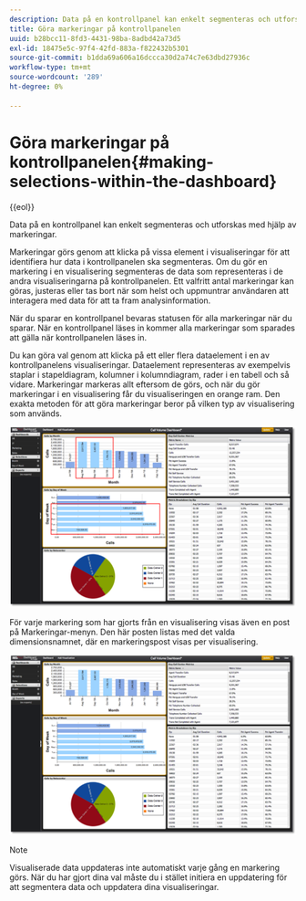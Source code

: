 ```yaml
---
description: Data på en kontrollpanel kan enkelt segmenteras och utforskas med hjälp av markeringar.
title: Göra markeringar på kontrollpanelen
uuid: b28bcc11-8fd3-4431-98ba-8adbd42a73d5
exl-id: 18475e5c-97f4-42fd-883a-f822432b5301
source-git-commit: b1dda69a606a16dccca30d2a74c7e63dbd27936c
workflow-type: tm+mt
source-wordcount: '289'
ht-degree: 0%

---
```


# Göra markeringar på kontrollpanelen{#making-selections-within-the-dashboard}

{{eol}}

Data på en kontrollpanel kan enkelt segmenteras och utforskas med hjälp av markeringar.

Markeringar görs genom att klicka på vissa element i visualiseringar för att identifiera hur data i kontrollpanelen ska segmenteras. Om du gör en markering i en visualisering segmenteras de data som representeras i de andra visualiseringarna på kontrollpanelen. Ett valfritt antal markeringar kan göras, justeras eller tas bort när som helst och uppmuntrar användaren att interagera med data för att ta fram analysinformation.

När du sparar en kontrollpanel bevaras statusen för alla markeringar när du sparar. När en kontrollpanel läses in kommer alla markeringar som sparades att gälla när kontrollpanelen läses in.

Du kan göra val genom att klicka på ett eller flera dataelement i en av kontrollpanelens visualiseringar. Dataelement representeras av exempelvis staplar i stapeldiagram, kolumner i kolumndiagram, rader i en tabell och så vidare. Markeringar markeras allt eftersom de görs, och när du gör markeringar i en visualisering får du visualiseringen en orange ram. Den exakta metoden för att göra markeringar beror på vilken typ av visualisering som används.

![](assets/selection_make.png)

För varje markering som har gjorts från en visualisering visas även en post på Markeringar-menyn. Den här posten listas med det valda dimensionsnamnet, där en markeringspost visas per visualisering.

![](assets/selection_menu.png)

>[!NOTE]
>
>Visualiserade data uppdateras inte automatiskt varje gång en markering görs. När du har gjort dina val måste du i stället initiera en uppdatering för att segmentera data och uppdatera dina visualiseringar.
